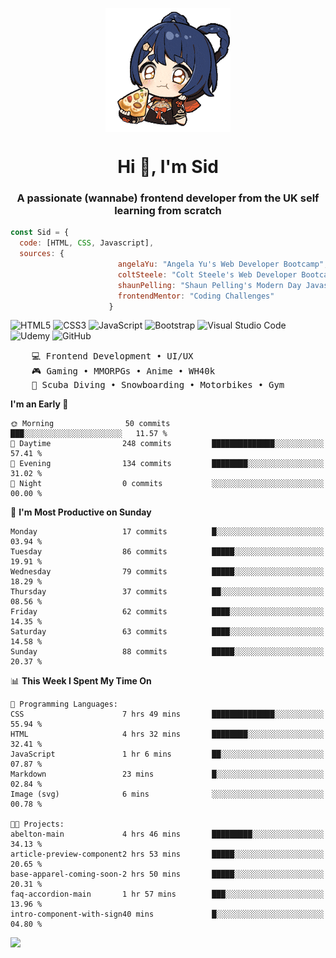 <p align="center">
<img align="center" src="imgs/HuTaoPizza.gif" alt="Logo">
</p>
<h1 align="center">Hi 👋, I'm Sid</h1>
<h3 align="center">A passionate (wannabe) frontend developer from the UK self learning from scratch</h3>


```javascript
const Sid = {
  code: [HTML, CSS, Javascript],
  sources: {
                        angelaYu: "Angela Yu's Web Developer Bootcamp",
                        coltSteele: "Colt Steele's Web Developer Bootcamp",
                        shaunPelling: "Shaun Pelling's Modern Day Javascript",
                        frontendMentor: "Coding Challenges"
                      }
```

![HTML5](https://img.shields.io/badge/html5-%23E34F26.svg?style=for-the-badge&logo=html5&logoColor=white)
![CSS3](https://img.shields.io/badge/css3-%231572B6.svg?style=for-the-badge&logo=css3&logoColor=white)
![JavaScript](https://img.shields.io/badge/javascript-%23323330.svg?style=for-the-badge&logo=javascript&logoColor=%23F7DF1E)
![Bootstrap](https://img.shields.io/badge/bootstrap-%238511FA.svg?style=for-the-badge&logo=bootstrap&logoColor=white)
![Visual Studio Code](https://img.shields.io/badge/Visual%20Studio%20Code-0078d7.svg?style=for-the-badge&logo=visual-studio-code&logoColor=white)
![Udemy](https://img.shields.io/badge/Udemy-A435F0?style=for-the-badge&logo=Udemy&logoColor=white)
![GitHub](https://img.shields.io/badge/github-%23121011.svg?style=for-the-badge&logo=github&logoColor=white)

<pre>
    💻 Frontend Development • UI/UX 
    🎮 Gaming • MMORPGs • Anime • WH40k
    💪 Scuba Diving • Snowboarding • Motorbikes • Gym
</pre>

<!--START_SECTION:waka-->
**I'm an Early 🐤** 

```text
🌞 Morning                50 commits          ███░░░░░░░░░░░░░░░░░░░░░░   11.57 % 
🌆 Daytime                248 commits         ██████████████░░░░░░░░░░░   57.41 % 
🌃 Evening                134 commits         ████████░░░░░░░░░░░░░░░░░   31.02 % 
🌙 Night                  0 commits           ░░░░░░░░░░░░░░░░░░░░░░░░░   00.00 % 
```
📅 **I'm Most Productive on Sunday** 

```text
Monday                   17 commits          █░░░░░░░░░░░░░░░░░░░░░░░░   03.94 % 
Tuesday                  86 commits          █████░░░░░░░░░░░░░░░░░░░░   19.91 % 
Wednesday                79 commits          █████░░░░░░░░░░░░░░░░░░░░   18.29 % 
Thursday                 37 commits          ██░░░░░░░░░░░░░░░░░░░░░░░   08.56 % 
Friday                   62 commits          ████░░░░░░░░░░░░░░░░░░░░░   14.35 % 
Saturday                 63 commits          ████░░░░░░░░░░░░░░░░░░░░░   14.58 % 
Sunday                   88 commits          █████░░░░░░░░░░░░░░░░░░░░   20.37 % 
```


📊 **This Week I Spent My Time On** 

```text
💬 Programming Languages: 
CSS                      7 hrs 49 mins       ██████████████░░░░░░░░░░░   55.94 % 
HTML                     4 hrs 32 mins       ████████░░░░░░░░░░░░░░░░░   32.41 % 
JavaScript               1 hr 6 mins         ██░░░░░░░░░░░░░░░░░░░░░░░   07.87 % 
Markdown                 23 mins             █░░░░░░░░░░░░░░░░░░░░░░░░   02.84 % 
Image (svg)              6 mins              ░░░░░░░░░░░░░░░░░░░░░░░░░   00.78 % 

🐱‍💻 Projects: 
abelton-main             4 hrs 46 mins       █████████░░░░░░░░░░░░░░░░   34.13 % 
article-preview-component2 hrs 53 mins       █████░░░░░░░░░░░░░░░░░░░░   20.65 % 
base-apparel-coming-soon-2 hrs 50 mins       █████░░░░░░░░░░░░░░░░░░░░   20.31 % 
faq-accordion-main       1 hr 57 mins        ███░░░░░░░░░░░░░░░░░░░░░░   13.96 % 
intro-component-with-sign40 mins             █░░░░░░░░░░░░░░░░░░░░░░░░   04.80 % 
```


<!--END_SECTION:waka-->

<a href="">![](https://komarev.com/ghpvc/?username=sedaryildirim&style=for-the-badge)</a>
